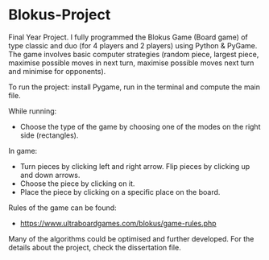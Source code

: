 # Blokus-Project

Final Year Project. I fully programmed the Blokus Game (Board game) of type classic and duo (for 4 players and 2 players) using Python & PyGame.
The game involves basic computer strategies (random piece, largest piece, maximise possible moves in next turn, maximise possible moves next turn and minimise for opponents).

To run the project: install Pygame, run in the terminal and compute the main file.

While running: 
- Choose the type of the game by choosing one of the modes on the right side (rectangles).

In game:
- Turn pieces by clicking left and right arrow. Flip pieces by clicking up and down arrows.
- Choose the piece by clicking on it.
- Place the piece by clicking on a specific place on the board.

Rules of the game can be found:
- https://www.ultraboardgames.com/blokus/game-rules.php


Many of the algorithms could be optimised and further developed.
For the details about the project, check the dissertation file.
